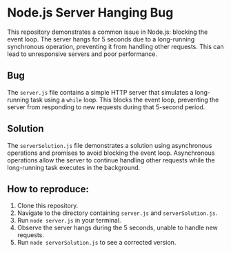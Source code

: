# Node.js Server Hanging Bug

This repository demonstrates a common issue in Node.js: blocking the event loop.  The server hangs for 5 seconds due to a long-running synchronous operation, preventing it from handling other requests.  This can lead to unresponsive servers and poor performance.

## Bug

The `server.js` file contains a simple HTTP server that simulates a long-running task using a `while` loop. This blocks the event loop, preventing the server from responding to new requests during that 5-second period.

## Solution

The `serverSolution.js` file demonstrates a solution using asynchronous operations and promises to avoid blocking the event loop.  Asynchronous operations allow the server to continue handling other requests while the long-running task executes in the background. 

## How to reproduce:

1. Clone this repository.
2. Navigate to the directory containing `server.js` and `serverSolution.js`.
3. Run `node server.js` in your terminal. 
4. Observe the server hangs during the 5 seconds, unable to handle new requests.
5. Run `node serverSolution.js` to see a corrected version.
